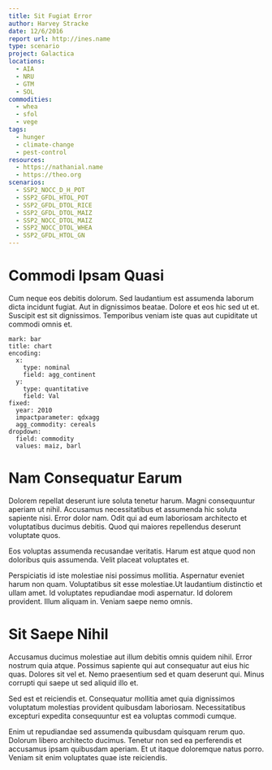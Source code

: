 ```yaml
---
title: Sit Fugiat Error
author: Harvey Stracke
date: 12/6/2016
report url: http://ines.name
type: scenario
project: Galactica
locations:
  - AIA
  - NRU
  - GTM
  - SOL
commodities:
  - whea
  - sfol
  - vege
tags:
  - hunger
  - climate-change
  - pest-control
resources:
  - https://nathanial.name
  - https://theo.org
scenarios:
  - SSP2_NOCC_D_H_POT
  - SSP2_GFDL_HTOL_POT
  - SSP2_GFDL_DTOL_RICE
  - SSP2_GFDL_DTOL_MAIZ
  - SSP2_NOCC_DTOL_MAIZ
  - SSP2_NOCC_DTOL_WHEA
  - SSP2_GFDL_HTOL_GN
---
```

# Commodi Ipsam Quasi
Cum neque eos debitis dolorum. Sed laudantium est assumenda laborum dicta incidunt fugiat. Aut in dignissimos beatae. Dolore et eos hic sed ut et. Suscipit est sit dignissimos. Temporibus veniam iste quas aut cupiditate ut commodi omnis et.

```vis
mark: bar
title: chart
encoding:
  x:
    type: nominal
    field: agg_continent
  y:
    type: quantitative
    field: Val
fixed:
  year: 2010
  impactparameter: qdxagg
  agg_commodity: cereals
dropdown:
  field: commodity
  values: maiz, barl
```

# Nam Consequatur Earum
Dolorem repellat deserunt iure soluta tenetur harum. Magni consequuntur aperiam ut nihil. Accusamus necessitatibus et assumenda hic soluta sapiente nisi. Error dolor nam. Odit qui ad eum laboriosam architecto et voluptatibus ducimus debitis. Quod qui maiores repellendus deserunt voluptate quos.
 Eos voluptas assumenda recusandae veritatis. Harum est atque quod non doloribus quis assumenda. Velit placeat voluptates et.
 Perspiciatis id iste molestiae nisi possimus mollitia. Aspernatur eveniet harum non quam. Voluptatibus sit esse molestiae.Ut laudantium distinctio et ullam amet. Id voluptates repudiandae modi aspernatur. Id dolorem provident. Illum aliquam in. Veniam saepe nemo omnis.

# Sit Saepe Nihil
Accusamus ducimus molestiae aut illum debitis omnis quidem nihil. Error nostrum quia atque. Possimus sapiente qui aut consequatur aut eius hic quas. Dolores sit vel et. Nemo praesentium sed et quam deserunt qui. Minus corrupti qui saepe ut sed aliquid illo et.
 Sed est et reiciendis et. Consequatur mollitia amet quia dignissimos voluptatum molestias provident quibusdam laboriosam. Necessitatibus excepturi expedita consequuntur est ea voluptas commodi cumque.
 Enim ut repudiandae sed assumenda quibusdam quisquam rerum quo. Dolorum libero architecto ducimus. Tenetur non sed ea perferendis et accusamus ipsam quibusdam aperiam. Et ut itaque doloremque natus porro. Veniam sit enim voluptates quae iste reiciendis.
